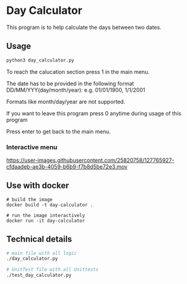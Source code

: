 # Day Calculator

This program is to help calculate the days between two dates.

## Usage

```python
python3 day_calculator.py
```

To reach the calucation section press 1 in the main menu.

The date has to be provided in the following format DD/MM/YYY(day/month/year): 
e.g. 01/01/1900, 1/1/2001

Formats like month/day/year are not supported.

If you want to leave this program press 0 anytime during usage of this program

Press enter to get back to the main menu.

### Interactive menu

https://user-images.githubusercontent.com/25820758/127765927-cfdaadeb-ae3b-4059-b6b9-f7b8d5be72e3.mov


## Use with docker

```docker 
# build the image
docker build -t day-calculator .

# run the image interactively
docker run -it day-calculator

```

## Technical details


```sh
# main file with all logic
./day_calculator.py

# UnitTest file with all Unittests
./test_day_calculator.py


```
